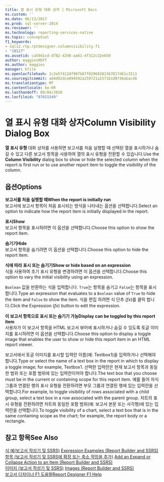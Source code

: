 ```yaml
---
title: 열 표시 유형 대화 상자 | Microsoft Docs
ms.custom: ''
ms.date: 06/13/2017
ms.prod: sql-server-2014
ms.reviewer: ''
ms.technology: reporting-services-native
ms.topic: conceptual
f1_keywords:
- sql12.rtp.rptdesigner.columnvisibility.f1
- "10127"
ms.assetid: ca59d1cd-d782-4298-aa61-4f312c32eb50
author: maggiesMSFT
ms.author: maggies
manager: kfile
ms.openlocfilehash: 1c2e5f4124f987b87f02968282367817d61c3211
ms.sourcegitcommit: ad4d92dce894592a259721a1571b1d8736abacdb
ms.translationtype: MT
ms.contentlocale: ko-KR
ms.lasthandoff: 08/04/2020
ms.locfileid: "87651549"
---
```

# <a name="column-visibility-dialog-box"></a><span data-ttu-id="60f8e-102">열 표시 유형 대화 상자</span><span class="sxs-lookup"><span data-stu-id="60f8e-102">Column Visibility Dialog Box</span></span>
  <span data-ttu-id="60f8e-103">**열 표시 유형** 대화 상자를 사용하면 보고서를 처음 실행할 때 선택된 열을 표시하거나 숨길 수 있고 다른 보고서 항목을 사용하여 열의 표시 유형을 전환할 수 있습니다.</span><span class="sxs-lookup"><span data-stu-id="60f8e-103">Use the **Column Visibility** dialog box to show or hide the selected column when the report is first run or to use another report item to toggle the visibility of the column.</span></span>  
  
## <a name="options"></a><span data-ttu-id="60f8e-104">옵션</span><span class="sxs-lookup"><span data-stu-id="60f8e-104">Options</span></span>  
 <span data-ttu-id="60f8e-105">**보고서를 처음 실행할 때**</span><span class="sxs-lookup"><span data-stu-id="60f8e-105">**When the report is initially run**</span></span>  
 <span data-ttu-id="60f8e-106">보고서에 보고서 항목이 처음 표시되는 방식을 나타내는 옵션을 선택합니다.</span><span class="sxs-lookup"><span data-stu-id="60f8e-106">Select an option to indicate how the report item is initially displayed in the report.</span></span>  
  
 <span data-ttu-id="60f8e-107">**표시**</span><span class="sxs-lookup"><span data-stu-id="60f8e-107">**Show**</span></span>  
 <span data-ttu-id="60f8e-108">보고서 항목을 표시하려면 이 옵션을 선택합니다.</span><span class="sxs-lookup"><span data-stu-id="60f8e-108">Choose this option to show the report item.</span></span>  
  
 <span data-ttu-id="60f8e-109">**숨기기**</span><span class="sxs-lookup"><span data-stu-id="60f8e-109">**Hide**</span></span>  
 <span data-ttu-id="60f8e-110">보고서 항목을 숨기려면 이 옵션을 선택합니다.</span><span class="sxs-lookup"><span data-stu-id="60f8e-110">Choose this option to hide the report item.</span></span>  
  
 <span data-ttu-id="60f8e-111">**식에 따라 표시 또는 숨기기**</span><span class="sxs-lookup"><span data-stu-id="60f8e-111">**Show or hide based on an expression**</span></span>  
 <span data-ttu-id="60f8e-112">식을 사용하여 초기 표시 유형을 변경하려면 이 옵션을 선택합니다.</span><span class="sxs-lookup"><span data-stu-id="60f8e-112">Choose this option to vary the initial visibility using an expression.</span></span>  
  
 <span data-ttu-id="60f8e-113">`Boolean` 값을 반환하는 식을 입력합니다. `True`는 항목을 숨기고 `False`는 항목을 표시합니다.</span><span class="sxs-lookup"><span data-stu-id="60f8e-113">Type an expression that evaluates to a `Boolean` value of `True` to hide the item and `False` to show the item.</span></span> <span data-ttu-id="60f8e-114">식을 편집 하려면 식 단추 (*fx*)를 클릭 합니다.</span><span class="sxs-lookup"><span data-stu-id="60f8e-114">Click the Expression (*fx*) button to edit the expression.</span></span>  
  
 <span data-ttu-id="60f8e-115">**이 보고서 항목으로 표시 또는 숨기기 가능**</span><span class="sxs-lookup"><span data-stu-id="60f8e-115">**Display can be toggled by this report item**</span></span>  
 <span data-ttu-id="60f8e-116">사용자가 이 보고서 항목을 HTML 보고서 뷰어에 표시하거나 숨길 수 있도록 토글 이미지를 표시하려면 이 옵션을 선택합니다.</span><span class="sxs-lookup"><span data-stu-id="60f8e-116">Choose this option to display a toggle image that enables the user to show or hide this report item in an HTML report viewer.</span></span>  
  
 <span data-ttu-id="60f8e-117">보고서에서 토글 이미지를 표시할 입력란 이름(예: Textbox1)을 입력하거나 선택해야 합니다.</span><span class="sxs-lookup"><span data-stu-id="60f8e-117">Type or select the name of a text box in the report in which to display a toggle image; for example, Textbox1.</span></span> <span data-ttu-id="60f8e-118">선택한 입력란은 현재 보고서 항목과 동일한 범위 또는 포함 범위에 있는 입력란이어야 합니다.</span><span class="sxs-lookup"><span data-stu-id="60f8e-118">The text box that you choose must be in the current or containing scope for this report item.</span></span> <span data-ttu-id="60f8e-119">예를 들어 자식 그룹과 연결된 행의 표시 유형을 전환하려면 부모 그룹과 연결된 행에 있는 입력란을 선택합니다.</span><span class="sxs-lookup"><span data-stu-id="60f8e-119">For example, to toggle visibility of rows associated with a child group, select a text box in a row associated with the parent group.</span></span> <span data-ttu-id="60f8e-120">차트의 표시 유형을 전환하려면 차트와 동일한 포함 범위(예: 보고서 본문 또는 사각형)에 있는 입력란을 선택합니다.</span><span class="sxs-lookup"><span data-stu-id="60f8e-120">To toggle visibility of a chart, select a text box that is in the same containing scope as the chart; for example, the report body or a rectangle.</span></span>  
  
## <a name="see-also"></a><span data-ttu-id="60f8e-121">참고 항목</span><span class="sxs-lookup"><span data-stu-id="60f8e-121">See Also</span></span>  
 <span data-ttu-id="60f8e-122">[식 예&#40;보고서 작성기 및 SSRS&#41;](report-design/expression-examples-report-builder-and-ssrs.md) </span><span class="sxs-lookup"><span data-stu-id="60f8e-122">[Expression Examples &#40;Report Builder and SSRS&#41;](report-design/expression-examples-report-builder-and-ssrs.md) </span></span>  
 <span data-ttu-id="60f8e-123">[항목 &#40;보고서 작성기 및 SSRS에 확장 또는 축소 작업을 추가&#41;](report-design/add-an-expand-or-collapse-action-to-an-item-report-builder-and-ssrs.md) </span><span class="sxs-lookup"><span data-stu-id="60f8e-123">[Add an Expand or Collapse Action to an Item &#40;Report Builder and SSRS&#41;](report-design/add-an-expand-or-collapse-action-to-an-item-report-builder-and-ssrs.md) </span></span>  
 <span data-ttu-id="60f8e-124">[이미지 &#40;보고서 작성기 및 SSRS&#41;](report-design/images-report-builder-and-ssrs.md) </span><span class="sxs-lookup"><span data-stu-id="60f8e-124">[Images &#40;Report Builder and SSRS&#41;](report-design/images-report-builder-and-ssrs.md) </span></span>  
 [<span data-ttu-id="60f8e-125">보고서 디자이너 F1 도움말</span><span class="sxs-lookup"><span data-stu-id="60f8e-125">Report Designer F1 Help</span></span>](tools/report-designer-f1-help.md)  
  
  
